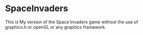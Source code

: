 # SpaceInvaders
This is My version of the Space Invaders game without the use of graphics.h or openGL or any graphics framework.
